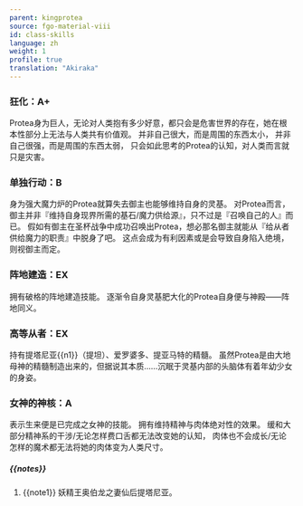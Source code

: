 ```yaml
---
parent: kingprotea
source: fgo-material-viii
id: class-skills
language: zh
weight: 1
profile: true
translation: "Akiraka"
---
```


### 狂化：A+

Protea身为巨人，无论对人类抱有多少好意，都只会是危害世界的存在，她在根本性部分上无法与人类共有价值观。
并非自己很大，而是周围的东西太小，
并非自己很强，而是周围的东西太弱，
只会如此思考的Protea的认知，对人类而言就只是灾害。

### 单独行动：B

身为强大魔力炉的Protea就算失去御主也能够维持自身的灵基。
对Protea而言，御主并非『维持自身现界所需的基石/魔力供给源』，只不过是『召唤自己的人』而已。
假如有御主在圣杯战争中成功召唤出Protea，想必那名御主就能从『给从者供给魔力的职责』中脱身了吧。
这点会成为有利因素或是会导致自身陷入绝境，则视御主而定。

### 阵地建造：EX

拥有破格的阵地建造技能。
逐渐令自身灵基肥大化的Protea自身便与神殿——阵地同义。

### 高等从者：EX

持有提塔尼亚{{n1}}（提坦）、爱罗婆多、提亚马特的精髓。
虽然Protea是由大地母神的精髓制造出来的，但据说其本质……沉眠于灵基内部的头脑体有着年幼少女的身姿。

### 女神的神核：A

表示生来便是已完成之女神的技能。
拥有维持精神与肉体绝对性的效果。
缓和大部分精神系的干涉/无论怎样费口舌都无法改变她的认知，
肉体也不会成长/无论怎样的魔术都无法将她的肉体变为人类尺寸。

##### {{notes}}

1. {{note1}} 妖精王奥伯龙之妻仙后提塔尼亚。
